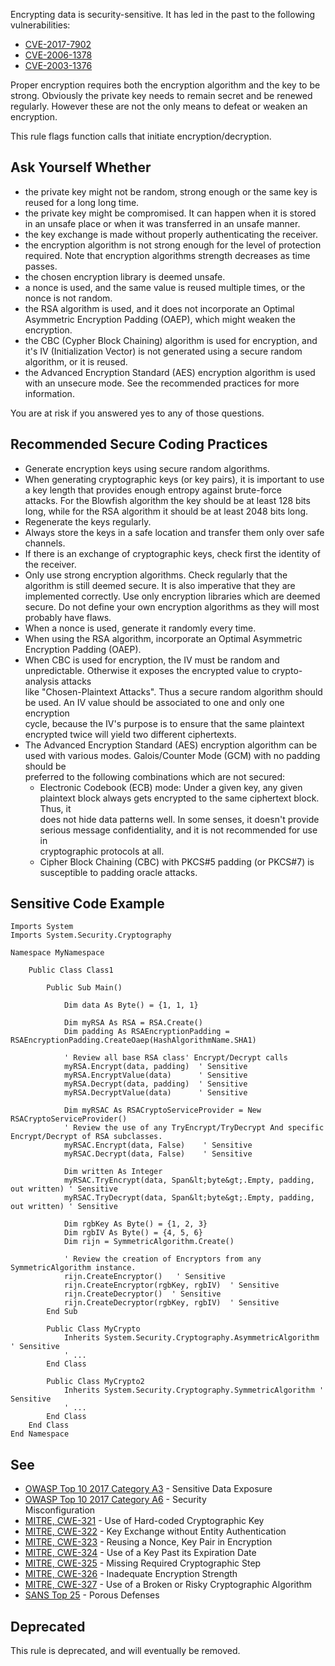
Encrypting data is security-sensitive. It has led in the past to the following vulnerabilities:

- [CVE-2017-7902](http://cve.mitre.org/cgi-bin/cvename.cgi?name=CVE-2017-7902)
- [CVE-2006-1378](http://cve.mitre.org/cgi-bin/cvename.cgi?name=CVE-2006-1378)
- [CVE-2003-1376](http://cve.mitre.org/cgi-bin/cvename.cgi?name=CVE-2003-1376)


Proper encryption requires both the encryption algorithm and the key to be strong. Obviously the private key needs to remain secret and be renewed regularly. However these are not the only means to defeat or weaken an encryption.



This rule flags function calls that initiate encryption/decryption.

## Ask Yourself Whether

- the private key might not be random, strong enough or the same key is reused for a long long time.
- the private key might be compromised. It can happen when it is stored in an unsafe place or when it was transferred in an unsafe manner.
- the key exchange is made without properly authenticating the receiver.
- the encryption algorithm is not strong enough for the level of protection required. Note that encryption algorithms strength decreases as time<br>  passes.
- the chosen encryption library is deemed unsafe.
- a nonce is used, and the same value is reused multiple times, or the nonce is not random.
- the RSA algorithm is used, and it does not incorporate an Optimal Asymmetric Encryption Padding (OAEP), which might weaken the encryption.<br>
- the CBC (Cypher Block Chaining) algorithm is used for encryption, and it's IV (Initialization Vector) is not generated using a secure random<br>  algorithm, or it is reused.
- the Advanced Encryption Standard (AES) encryption algorithm is used with an unsecure mode. See the recommended practices for more information.<br>


You are at risk if you answered yes to any of those questions.

## Recommended Secure Coding Practices

- Generate encryption keys using secure random algorithms.
- When generating cryptographic keys (or key pairs), it is important to use a key length that provides enough entropy against brute-force<br>  attacks. For the Blowfish algorithm the key should be at least 128 bits long, while for the RSA algorithm it should be at least 2048 bits long.<br>
- Regenerate the keys regularly.
- Always store the keys in a safe location and transfer them only over safe channels.
- If there is an exchange of cryptographic keys, check first the identity of the receiver.
- Only use strong encryption algorithms. Check regularly that the algorithm is still deemed secure. It is also imperative that they are<br>  implemented correctly. Use only encryption libraries which are deemed secure. Do not define your own encryption algorithms as they will most<br>  probably have flaws.
- When a nonce is used, generate it randomly every time.
- When using the RSA algorithm, incorporate an Optimal Asymmetric Encryption Padding (OAEP).
- When CBC is used for encryption, the IV must be random and unpredictable. Otherwise it exposes the encrypted value to crypto-analysis attacks<br>  like "Chosen-Plaintext Attacks". Thus a secure random algorithm should be used. An IV value should be associated to one and only one encryption<br>  cycle, because the IV's purpose is to ensure that the same plaintext encrypted twice will yield two different ciphertexts.
- The Advanced Encryption Standard (AES) encryption algorithm can be used with various modes. Galois/Counter Mode (GCM) with no padding should be<br>  preferred to the following combinations which are not secured:
    - Electronic Codebook (ECB) mode: Under a given key, any given plaintext block always gets encrypted to the same ciphertext block. Thus, it<br>      does not hide data patterns well. In some senses, it doesn't provide serious message confidentiality, and it is not recommended for use in<br>      cryptographic protocols at all.
    - Cipher Block Chaining (CBC) with PKCS#5 padding (or PKCS#7) is susceptible to padding oracle attacks.


## Sensitive Code Example


    Imports System
    Imports System.Security.Cryptography
    
    Namespace MyNamespace
    
        Public Class Class1
    
            Public Sub Main()
    
                Dim data As Byte() = {1, 1, 1}
    
                Dim myRSA As RSA = RSA.Create()
                Dim padding As RSAEncryptionPadding = RSAEncryptionPadding.CreateOaep(HashAlgorithmName.SHA1)
    
                ' Review all base RSA class' Encrypt/Decrypt calls
                myRSA.Encrypt(data, padding)  ' Sensitive
                myRSA.EncryptValue(data)      ' Sensitive
                myRSA.Decrypt(data, padding)  ' Sensitive
                myRSA.DecryptValue(data)      ' Sensitive
    
                Dim myRSAC As RSACryptoServiceProvider = New RSACryptoServiceProvider()
                ' Review the use of any TryEncrypt/TryDecrypt And specific Encrypt/Decrypt of RSA subclasses.
                myRSAC.Encrypt(data, False)    ' Sensitive
                myRSAC.Decrypt(data, False)    ' Sensitive
    
                Dim written As Integer
                myRSAC.TryEncrypt(data, Span&lt;byte&gt;.Empty, padding, out written) ' Sensitive
                myRSAC.TryDecrypt(data, Span&lt;byte&gt;.Empty, padding, out written) ' Sensitive
    
                Dim rgbKey As Byte() = {1, 2, 3}
                Dim rgbIV As Byte() = {4, 5, 6}
                Dim rijn = SymmetricAlgorithm.Create()
    
                ' Review the creation of Encryptors from any SymmetricAlgorithm instance.
                rijn.CreateEncryptor()   ' Sensitive
                rijn.CreateEncryptor(rgbKey, rgbIV)  ' Sensitive
                rijn.CreateDecryptor()  ' Sensitive
                rijn.CreateDecryptor(rgbKey, rgbIV)  ' Sensitive
            End Sub
    
            Public Class MyCrypto
                Inherits System.Security.Cryptography.AsymmetricAlgorithm ' Sensitive
                ' ...
            End Class
    
            Public Class MyCrypto2
                Inherits System.Security.Cryptography.SymmetricAlgorithm ' Sensitive
                ' ...
            End Class
        End Class
    End Namespace


## See

- [OWASP Top 10 2017 Category A3](https://www.owasp.org/index.php/Top_10-2017_A3-Sensitive_Data_Exposure) - Sensitive Data Exposure<br>
- [OWASP Top 10 2017 Category A6](https://www.owasp.org/index.php/Top_10-2017_A6-Security_Misconfiguration) - Security<br>  Misconfiguration
- [MITRE, CWE-321](http://cwe.mitre.org/data/definitions/321.html) - Use of Hard-coded Cryptographic Key
- [MITRE, CWE-322](http://cwe.mitre.org/data/definitions/322.html) - Key Exchange without Entity Authentication
- [MITRE, CWE-323](http://cwe.mitre.org/data/definitions/323.html) - Reusing a Nonce, Key Pair in Encryption
- [MITRE, CWE-324](http://cwe.mitre.org/data/definitions/324.html) - Use of a Key Past its Expiration Date
- [MITRE, CWE-325](http://cwe.mitre.org/data/definitions/325.html) - Missing Required Cryptographic Step
- [MITRE, CWE-326](http://cwe.mitre.org/data/definitions/326.html) - Inadequate Encryption Strength
- [MITRE, CWE-327](http://cwe.mitre.org/data/definitions/327.html) - Use of a Broken or Risky Cryptographic Algorithm
- [SANS Top 25](https://www.sans.org/top25-software-errors/#cat3) - Porous Defenses


## Deprecated

This rule is deprecated, and will eventually be removed.
